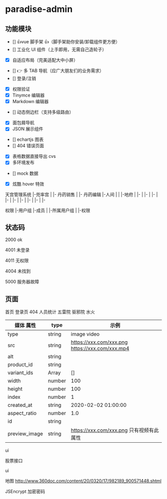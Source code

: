 # paradise-admin

## 功能模块

-   [] 👍vue 脚手架 👍（脚手架助你安装/卸载组件更方便）<br/>
-   [] 工业化 UI 组件（上手即用，无需自己造轮子）<br/>
-   [x] 自适应布局（完美适配大中小屏）<br/>
-   [] 👉 多 TAB 导航（应广大朋友们的业务需求）<br/>
-   [] 登录/注销<br/>
-   [x] 权限验证<br/>
-   [x] Tinymce 编辑器<br/>
-   [x] Markdown 编辑器<br/>
-   [] 动态侧边栏（支持多级路由）<br/>
-   [x] 面包屑导航<br/>
-   [x] JSON 展示组件<br/>
-   [] echartjs 图表<br/>
-   [] 404 错误页面<br/>
-   [x] 表格数据直接导出 cvs<br/>
-   [x] 多环境发布<br/>
-   [] mock 数据<br/>
-   [x] 炫酷 hover 特效

天宫管理系统
|-兜率宫
| |- 丹药销售
| |- 丹药编辑
|-人间
|
|
|-地府
| |-
| |-
| |-
| |-
| |-
| |-
| |-
| |-
| |-

权限
|-用户组
|-成员
| |-所属用户组
| |-权限

## 状态码

2000 ok

4001 未登录

4011 无权限

4004 未找到

5000 服务器故障

## 页面

首页
登录页
404
人员统计
五雷院
驱邪院
水火

| 媒体 属性     | type   | 示例                                            |
| ------------- | ------ | ----------------------------------------------- |
| type          | string | image video                                     |
| src           | string | https://xxx.com/xxx.png https://xxx.com/xxx.mp4 |
| alt           | string |                                                 |
| product_id    | string |                                                 |
| variant_ids   | Array  | []                                              |
| width         | number | 100                                             |
| height        | number | 100                                             |
| index         | number | 1                                               |
| created_at    | string | 2020-02-02 01:00:00                             |
| aspect_ratio  | number | 1.0                                             |
| id            | string |                                                 |
| preview_image | string | https://xxx.com/xxx.png 只有视频有此属性        |

ui

<!-- https://www.zcool.com.cn/work/ZMjUwNjgyMjQ=.html -->

股票接口

<!-- https://www.cnblogs.com/damowang/p/12510389.html -->

ui

<!-- http://www.uimaker.com/uimakerhtml/uidesign/uibs/ -->

地图
http://www.360doc.com/content/20/0320/17/982189_900571448.shtml

JSEncrypt 加密密码
